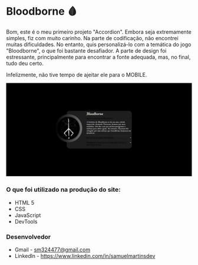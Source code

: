 # Bloodborne 🩸

Bom, este é o meu primeiro projeto "Accordion". Embora seja extremamente simples, fiz com muito carinho. Na parte de codificação, não encontrei muitas dificuldades. No entanto, quis personalizá-lo com a temática do jogo "Bloodborne", o que foi bastante desafiador. A parte de design foi estressante, principalmente para encontrar a fonte adequada, mas, no final, tudo deu certo.

Infelizmente, não tive tempo de ajeitar ele para o MOBILE. 

![](./images/Bloodborne%20.gif)

### O que foi utilizado na produção do site:

- HTML 5
- CSS
- JavaScript
- DevTools

### Desenvolvedor

- Gmail - sm324477@gmail.com
- Linkedln - https://www.linkedin.com/in/samuelmartinsdev
